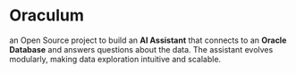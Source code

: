 # Oraculum
an Open Source project to build an **AI Assistant** that connects to an **Oracle Database** and answers questions about the data. The assistant evolves modularly, making data exploration intuitive and scalable.
